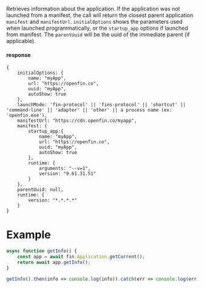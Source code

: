 Retrieves information about the application.  If the application was not launched from a manifest, the call will return the closest parent application `manifest` and `manifestUrl`.  `initialOptions` shows the parameters used when launched programmatically, or the `startup_app` options if launched from manifest.  The `parentUuid` will be the uuid of the immediate parent (if applicable).

#### response
```
{
    initialOptions: {
        name: "myApp",
        url: "https://openfin.co",
        uuid: "myApp",
        autoShow: true
    },
    launchMode: 'fin-protocol' || 'fins-protocol' || 'shortcut' || 'command-line' || 'adapter' || 'other' || a process name (ex: 'openfin.exe'),
    manifestUrl: "https://cdn.openfin.co/myapp",
    manifest: {
        startup_app:{
            name: "myApp",
            url: "https://openfin.co",
            uuid: "myApp",
            autoShow: true
        },
        runtime: {
            arguments: "--v=1",
            version: "9.61.31.51"
        }
    },
    parentUuid: null,
    runtime: {
        version: "*.*.*.*"
    }
}
```

# Example
```js
async function getInfo() {
    const app = await fin.Application.getCurrent();
    return await app.getInfo();
}

getInfo().then(info => console.log(info)).catch(err => console.log(err));
```
